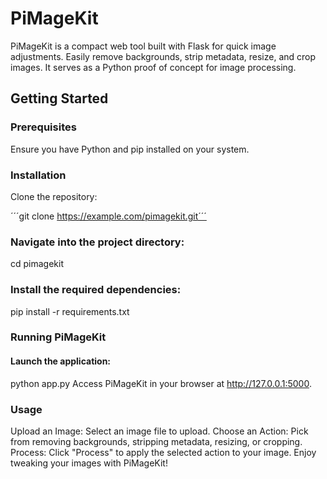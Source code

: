 # PiMageKit

PiMageKit is a compact web tool built with Flask for quick image adjustments. Easily remove backgrounds, strip metadata, resize, and crop images. It serves as a Python proof of concept for image processing.

## Getting Started

### Prerequisites
Ensure you have Python and pip installed on your system.

### Installation
Clone the repository:
 
 ´´´git clone https://example.com/pimagekit.git´´´

### Navigate into the project directory:

cd pimagekit

### Install the required dependencies:

pip install -r requirements.txt


### Running PiMageKit

#### Launch the application:

python app.py
Access PiMageKit in your browser at http://127.0.0.1:5000.

### Usage
Upload an Image: Select an image file to upload.
Choose an Action: Pick from removing backgrounds, stripping metadata, resizing, or cropping.
Process: Click "Process" to apply the selected action to your image.
Enjoy tweaking your images with PiMageKit!